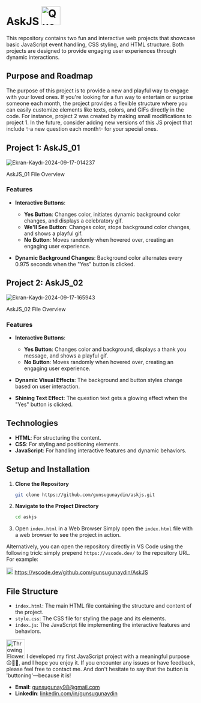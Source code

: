 # AskJS <img src="https://media.tenor.com/LBFqyVANEtkAAAAi/emm-thinking.gif" alt="Questioning" width="50" height="50">

This repository contains two fun and interactive web projects that showcase basic JavaScript event handling, CSS styling, and HTML structure. Both projects are designed to provide engaging user experiences through dynamic interactions.

## Purpose and Roadmap

The purpose of this project is to provide a new and playful way to engage with your loved ones. If you're looking for a fun way to entertain or surprise someone each month, the project provides a flexible structure where you can easily customize elements like texts, colors, and GIFs directly in the code. For instance, project 2 was created by making small modifications to project 1. In the future, consider adding new versions of this JS project that include ✨a new question each month✨ for your special ones. 

## Project 1: AskJS_01

![Ekran-Kaydı-2024-09-17-014237](https://github.com/user-attachments/assets/8c3bed2e-ea0b-4b60-a353-9b705040cd28)


AskJS_01 File Overview

### Features

- **Interactive Buttons**: 
  - **Yes Button**: Changes color, initiates dynamic background color changes, and displays a celebratory gif.
  - **We'll See Button**: Changes color, stops background color changes, and shows a playful gif.
  - **No Button**: Moves randomly when hovered over, creating an engaging user experience.

- **Dynamic Background Changes**: Background color alternates every 0.975 seconds when the "Yes" button is clicked.

## Project 2: AskJS_02

![Ekran-Kaydı-2024-09-17-165943](https://github.com/user-attachments/assets/1c5939ac-9079-42b2-b51e-73a359e43ddd)


AskJS_02 File Overview

### Features

- **Interactive Buttons**: 
  - **Yes Button**: Changes color and background, displays a thank you message, and shows a playful gif.
  - **No Button**: Moves randomly when hovered over, creating an engaging user experience.

- **Dynamic Visual Effects**: The background and button styles change based on user interaction.

- **Shining Text Effect**: The question text gets a glowing effect when the "Yes" button is clicked.

## Technologies

- **HTML**: For structuring the content.
- **CSS**: For styling and positioning elements.
- **JavaScript**: For handling interactive features and dynamic behaviors.

## Setup and Installation

1. **Clone the Repository**
   ```bash
   git clone https://github.com/gunsugunaydin/askjs.git
    ```
2. **Navigate to the Project Directory**
   ```bash
   cd askjs
    ```
3. Open `index.html` in a Web Browser Simply open the `index.html` file with a web browser to see the project in action.


Alternatively, you can open the repository directly in VS Code using the following trick: simply prepend `https://vscode.dev/` to the repository URL. For example:

<img src="https://upload.wikimedia.org/wikipedia/commons/thumb/9/9a/Visual_Studio_Code_1.35_icon.svg/512px-Visual_Studio_Code_1.35_icon.svg.png?20210804221519" alt="Waving Hand" width="18" height="18">  https://vscode.dev/github.com/gunsugunaydin/AskJS


## File Structure

- `index.html`: The main HTML file containing the structure and content of the project.
- `style.css`: The CSS file for styling the page and its elements.
- `index.js`: The JavaScript file implementing the interactive features and behaviors.

<img src="https://media.tenor.com/_4kl3WUiiQUAAAAi/peach-cat.gif" alt="Throwing Flower" width="50" height="50"> I developed my first JavaScript project with a meaningful purpose 😌👍🏻, and I hope you enjoy it. If you encounter any issues or have feedback, please feel free to contact me. And don't hesitate to say that the button is 'buttoning'—because it is!

- **Email**: [gunsugunay98@gmail.com](mailto:gunsugunay98@gmail.com)
- **LinkedIn**: [linkedin.com/in/gunsugunaydin](https://www.linkedin.com/in/gunsugunaydin/)

